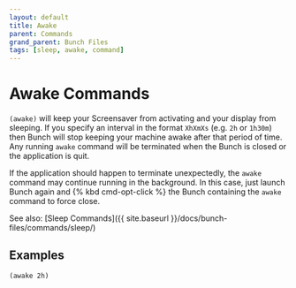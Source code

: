 ```yaml
---
layout: default
title: Awake
parent: Commands
grand_parent: Bunch Files
tags: [sleep, awake, command]
---
```

# Awake Commands

`(awake)` will keep your Screensaver from activating and your display from sleeping. If you specify an interval in the format `XhXmXs` (e.g. `2h` or `1h30m`) then Bunch will stop keeping your machine awake after that period of time. Any running `awake` command will be terminated when the Bunch is closed or the application is quit.

If the application should happen to terminate unexpectedly, the `awake` command may continue running in the background. In this case, just launch Bunch again and {% kbd cmd-opt-click %} the Bunch containing the `awake` command to force close.

See also: [Sleep Commands]({{ site.baseurl }}/docs/bunch-files/commands/sleep/)

## Examples

```
(awake 2h)
```
